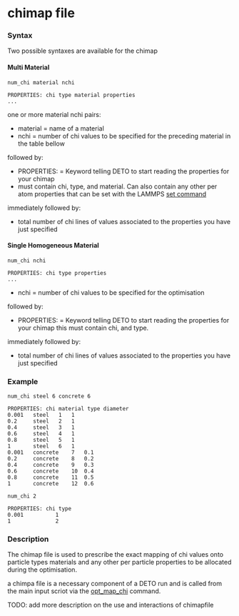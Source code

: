 # chimap file

### Syntax
Two possible syntaxes are available for the chimap

#### Multi Material
```
num_chi material nchi

PROPERTIES: chi type material properties
...
```
one or more material nchi pairs:
- material = name of a material
- nchi = number of chi values to be specified for the preceding material in the table bellow

followed by:
- PROPERTIES: = Keyword telling DETO to start reading the properties for your chimap 
-  must contain chi, type, and material. Can also contain any other per atom properties that can be set with the LAMMPS [set command](https://docs.lammps.org/set.html)

immediately followed by:
- total number of chi lines of values associated to the properties you have just specified

#### Single Homogeneous Material
```
num_chi nchi

PROPERTIES: chi type properties
...
```
- nchi = number of chi values to be specified for the optimisation

followed by:
- PROPERTIES: = Keyword telling DETO to start reading the properties for your chimap this must contain chi, and type.

immediately followed by:
- total number of chi lines of values associated to the properties you have just specified

### Example

```
num_chi steel 6 concrete 6

PROPERTIES: chi material type diameter
0.001	steel	1	1
0.2		steel	2	1
0.4		steel	3	1
0.6		steel	4	1
0.8		steel	5	1
1		steel	6	1
0.001	concrete	7	0.1
0.2		concrete	8	0.2
0.4		concrete	9	0.3
0.6		concrete	10	0.4
0.8		concrete	11	0.5
1		concrete    12  0.6
```

```
num_chi 2

PROPERTIES: chi type
0.001          1
1	           2
```

### Description
The chimap file is used to prescribe the exact mapping of chi values onto particle types materials and any other per particle properties to be allocated during the optimisation. 

a chimpa file is a necessary component of a DETO run and is called from the main input scriot via the [opt_map_chi](3.5_opt_map_chi.md) command.

TODO: add more description on the use and interactions of chimapfile